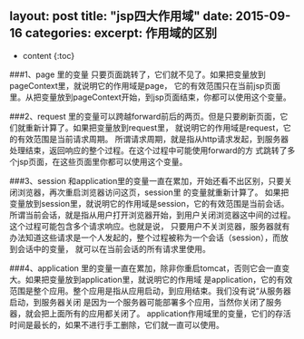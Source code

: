 layout: post
title:  "jsp四大作用域"
date:   2015-09-16 
categories: 
excerpt: 作用域的区别
---

* content
{:toc}



###1、page
里的变量 只要页面跳转了，它们就不见了。如果把变量放到pageContext里，就说明它的作用域是page，
它的有效范围只在当前jsp页面里。从把变量放到pageContext开始，到jsp页面结束，你都可以使用这个变量。

###2、request
里的变量可以跨越forward前后的两页。但是只要刷新页面，它们就重新计算了。如果把变量放到request里，
就说明它的作用域是request，它的有效范围是当前请求周期。
所谓请求周期，就是指从http请求发起，到服务器处理结束，返回响应的整个过程。在这个过程中可能使用forward的方
式跳转了多个jsp页面，在这些页面里你都可以使用这个变量。

###3、session
和application里的变量一直在累加，开始还看不出区别，只要关闭浏览器，再次重启浏览器访问这页，session里
的变量就重新计算了。
如果把变量放到session里，就说明它的作用域是session，它的有效范围是当前会话。
所谓当前会话，就是指从用户打开浏览器开始，到用户关闭浏览器这中间的过程。这个过程可能包含多个请求响应。也就是说，
只要用户不关浏览器，服务器就有办法知道这些请求是一个人发起的，整个过程被称为一个会话（session），而放到会话中的变量，
就可以在当前会话的所有请求里使用。

###4、application
里的变量一直在累加，除非你重启tomcat，否则它会一直变大。如果把变量放到application里，就说明它的作用域
是application，它的有效范围是整个应用。整个应用是指从应用启动，到应用结束。我们没有说“从服务器启动，到服务器关闭
是因为一个服务器可能部署多个应用，当然你关闭了服务器，就会把上面所有的应用都关闭了。
application作用域里的变量，它们的存活时间是最长的，如果不进行手工删除，它们就一直可以使用。
